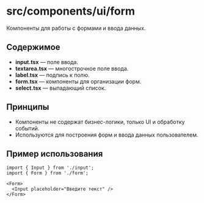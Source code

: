 # src/components/ui/form

Компоненты для работы с формами и ввода данных.

## Содержимое
- **input.tsx** — поле ввода.
- **textarea.tsx** — многострочное поле ввода.
- **label.tsx** — подпись к полю.
- **form.tsx** — компоненты для организации форм.
- **select.tsx** — выпадающий список.

## Принципы
- Компоненты не содержат бизнес-логики, только UI и обработку событий.
- Используются для построения форм и ввода данных пользователем.

## Пример использования

```tsx
import { Input } from './input';
import { Form } from './form';

<Form>
  <Input placeholder="Введите текст" />
</Form>
``` 